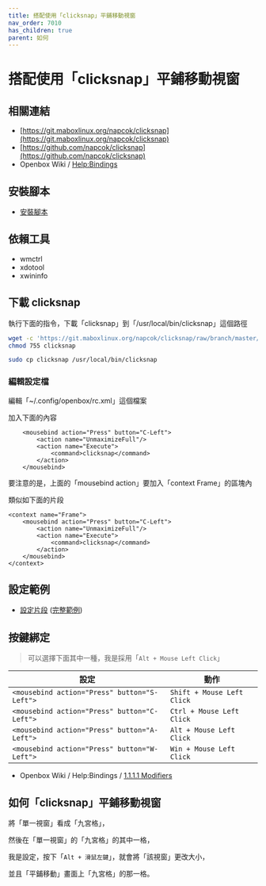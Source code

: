 ```yaml
---
title: 搭配使用「clicksnap」平鋪移動視窗
nav_order: 7010
has_children: true
parent: 如何
---
```



# 搭配使用「clicksnap」平鋪移動視窗


## 相關連結

* [https://git.maboxlinux.org/napcok/clicksnap](https://git.maboxlinux.org/napcok/clicksnap)
* [https://github.com/napcok/clicksnap](https://github.com/napcok/clicksnap)
* Openbox Wiki / [Help:Bindings](http://openbox.org/wiki/Help:Bindings#Mouse_bindings)

## 安裝腳本

* [安裝腳本](https://github.com/samwhelp/note-about-openbox/tree/gh-pages/_demo/config/clicksnap-config/start)


## 依賴工具

* wmctrl
* xdotool
* xwininfo

## 下載 clicksnap

執行下面的指令，下載「clicksnap」到「/usr/local/bin/clicksnap」這個路徑

``` sh
wget -c 'https://git.maboxlinux.org/napcok/clicksnap/raw/branch/master/clicksnap'
chmod 755 clicksnap

sudo cp clicksnap /usr/local/bin/clicksnap
```

### 編輯設定檔

編輯「~/.config/openbox/rc.xml」這個檔案

加入下面的內容

```
	<mousebind action="Press" button="C-Left">
		<action name="UnmaximizeFull"/>
		<action name="Execute">
			<command>clicksnap</command>
		</action>
	</mousebind>
```

要注意的是，上面的「mousebind action」要加入「context Frame」的區塊內

類似如下面的片段

```
<context name="Frame">
	<mousebind action="Press" button="C-Left">
		<action name="UnmaximizeFull"/>
		<action name="Execute">
			<command>clicksnap</command>
		</action>
	</mousebind>
</context>
```

## 設定範例

* [設定片段](https://github.com/samwhelp/note-about-openbox/blob/gh-pages/_demo/config/openbox-config/main/share/gen/openbox-gen-rc/Section/Mousebind/Frame.php#L43-L48) ([完整範例](https://github.com/samwhelp/note-about-openbox/blob/gh-pages/_demo/config/openbox-config/main/rc.xml#L2043-L2048))



## 按鍵綁定

> 可以選擇下面其中一種，我是採用「`Alt + Mouse Left Click`」

| 設定                                         | 動作                        |
| -------------------------------------------- | -------------------------- |
| `<mousebind action="Press" button="S-Left">` | `Shift + Mouse Left Click` |
| `<mousebind action="Press" button="C-Left">` | `Ctrl + Mouse Left Click`  |
| `<mousebind action="Press" button="A-Left">` | `Alt + Mouse Left Click`   |
| `<mousebind action="Press" button="W-Left">` | `Win + Mouse Left Click`   |

* Openbox Wiki / Help:Bindings / [1.1.1.1 Modifiers](http://openbox.org/wiki/Help:Bindings#Modifiers)


## 如何「clicksnap」平鋪移動視窗

將「單一視窗」看成「九宮格」，

然後在「單一視窗」的「九宮格」的其中一格，

我是設定，按下「`Alt + 滑鼠左鍵`」，就會將「該視窗」更改大小，

並且「平鋪移動」畫面上「九宮格」的那一格。
